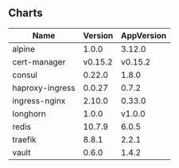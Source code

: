 ## Charts
Name | Version | AppVersion
-----|---------|-----------
alpine | 1.0.0 | 3.12.0
cert-manager | v0.15.2 | v0.15.2
consul | 0.22.0 | 1.8.0
haproxy-ingress | 0.0.27 | 0.7.2
ingress-nginx | 2.10.0 | 0.33.0
longhorn | 1.0.0 | v1.0.0
redis | 10.7.9 | 6.0.5
traefik | 8.8.1 | 2.2.1
vault | 0.6.0 | 1.4.2
